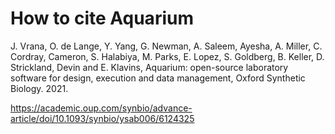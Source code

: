 How to cite Aquarium
===

J. Vrana, O. de Lange, Y. Yang, G. Newman, A. Saleem, Ayesha, A. Miller, C. Cordray, Cameron, S. Halabiya, M. Parks, E. Lopez, S. Goldberg, B. Keller, D. Strickland, Devin and E. Klavins, Aquarium: open-source laboratory software for design, execution and data management, Oxford Synthetic Biology. 2021. 

https://academic.oup.com/synbio/advance-article/doi/10.1093/synbio/ysab006/6124325
